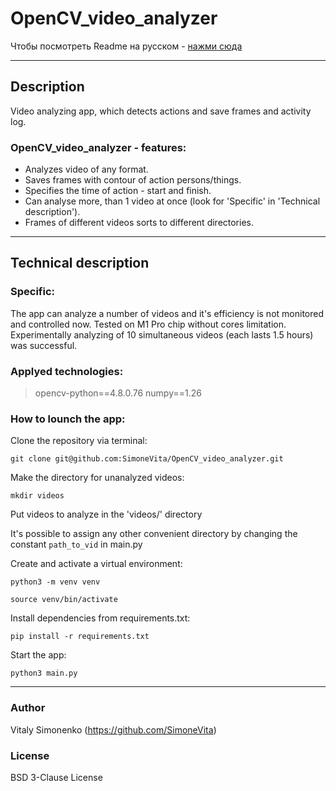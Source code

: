 # OpenCV_video_analyzer
Чтобы посмотреть Readme на русском - [нажми сюда](https://github.com/SimoneVita/OpenCV_video_analyzer/blob/main/README.md)
_________________________________________________
## Description
Video analyzing app, which detects actions and save frames and activity log.

### OpenCV_video_analyzer - features:

- Analyzes video of any format.
- Saves frames with contour of action persons/things.
- Specifies the time of action - start and finish.
- Can analyse more, than 1 video at once (look for 'Specific' in 'Technical description').
- Frames of different videos sorts to different directories.
 
_____________________________________________________

## Technical description

### Specific:
The app can analyze a number of videos and it's efficiency is not monitored and controlled now. Tested on M1 Pro chip without cores limitation. Experimentally analyzing of 10 simultaneous videos (each lasts 1.5 hours) was successful.

### Applyed technologies:
 > opencv-python==4.8.0.76
 > numpy==1.26

### How to lounch the app:

Clone the repository via terminal:

```
git clone git@github.com:SimoneVita/OpenCV_video_analyzer.git
```

Make the directory for unanalyzed videos:
```
mkdir videos
```

Put videos to analyze in the 'videos/' directory

It's possible to assign any other convenient directory by changing the constant ```path_to_vid``` in main.py

Create and activate a virtual environment:

```
python3 -m venv venv
```

```
source venv/bin/activate
```
Install dependencies from requirements.txt:
```
pip install -r requirements.txt
```
Start the app:
```
python3 main.py
```

______________________________________
### Author
Vitaly Simonenko (https://github.com/SimoneVita)

### License
BSD 3-Clause License
